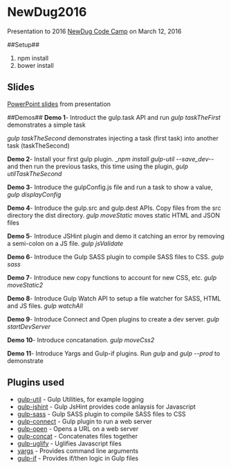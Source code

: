 # NewDug2016 #
Presentation to 2016 [NewDug Code Camp](http://newcodecamp.com/) on March 12, 2016

##Setup##
1. npm install
2. bower install

## Slides ##
[PowerPoint slides](https://github.com/jptacek/NewDug2016/blob/master/PPT/GulpAllTheThings.pptx?raw=true) from presentation

##Demos##
**Demo 1**- Introduct the gulp.task API and run _gulp taskTheFirst_ demonstrates a simple task

_gulp taskTheSecond_ demonstrates injecting a task (first task) into another task (taskTheSecond)

**Demo 2**- Install your first gulp plugin. __npm install gulp-util --save_dev--_ 
and then run the previous tasks, this time using the plugin, _gulp utilTaskTheSecond_

**Demo 3**- Introduce the gulpConfig.js file and run a task to show a value, _gulp displayConfig_

**Demo 4**- Introduce the gulp.src and gulp.dest APIs. Copy files from
the src directory the dist directory. _gulp moveStatic_ moves static
HTML and JSON files

**Demo 5**- Introduce JSHint plugin and demo it catching an error by removing
a semi-colon on a JS file. _gulp jsValidate_

**Demo 6**- Introduce the Gulp SASS plugin to compile SASS files to CSS. _gulp sass_

**Demo 7**- Introduce new copy functions to account for new CSS, etc. _gulp moveStatic2_

**Demo 8**- Introduce Gulp Watch API to setup a file watcher for SASS, HTML and JS files. _gulp watchAll_

**Demo 9**- Introduce Connect and Open plugins to create a dev server. _gulp startDevServer_

**Demo 10**- Introduce concatanation. _gulp moveCss2_

**Demo 11**- Introduce Yargs and Gulp-if plugins. Run _gulp_ and _gulp --prod_ to demonstrate

## Plugins used ##
* [gulp-util](https://www.npmjs.com/package/gulp-util) - Gulp Utilities, for example logging
* [gulp-jshint](https://www.npmjs.com/package/gulp-jshint) - Gulp JsHint provides code anlaysis for Javascript 
* [gulp-sass](https://www.npmjs.com/package/gulp-sass) - Gulp SASS plugin to compile SASS files to CSS
* [gulp-connect](https://www.npmjs.com/package/gulp-connect) - Gulp plugin to run a web server
* [gulp-open](https://www.npmjs.com/package/gulp-open) - Opens a URL on a web server
* [gulp-concat](https://www.npmjs.com/package/gulp-concat) - Concatenates files together
* [gulp-uglify](https://www.npmjs.com/package/gulp-uglify) - Uglifies Javascript files
* [yargs](https://www.npmjs.com/package/yargs) - Provides command line arguments
* [gulp-if](https://www.npmjs.com/package/gulp-if) - Provides if/then logic in Gulp files


